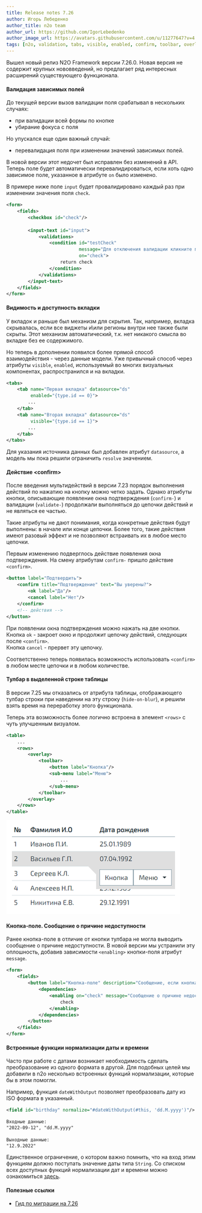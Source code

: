 ```yaml
---
title: Release notes 7.26
author: Игорь Лебеденко
author_title: n2o team
author_url: https://github.com/IgorLebedenko
author_image_url: https://avatars.githubusercontent.com/u/11277647?v=4
tags: [n2o, validation, tabs, visible, enabled, confirm, toolbar, overlay, button, normalize, release-note, 7.26.0]
---
```


Вышел новый релиз N2O Framework версии 7.26.0.
Новая версия не содержит крупных нововведений,
но предлагает ряд интересных расширений существующего функционала.

#### Валидация зависимых полей

До текущей версии вызов валидации поля срабатывал в нескольких случаях:
- при валидации всей формы по кнопке
- убирание фокуса с поля

Но упускался еще один важный случай:
- перевалидация поля при изменении значений зависимых полей.

В новой версии этот недочет был исправлен без изменений в API.
Теперь поле будет автоматически перевалидироваться, если хоть одно зависимое поле,
указанное в атрибуте `on` было изменено.

В примере ниже поле `input` будет провалидировано каждый раз при изменении значения поля `check`.
```xml
<form>
    <fields>
        <checkbox id="check"/>

        <input-text id="input">
            <validations>
                <condition id="testCheck"
                           message="Для отключения валидации кликните по чекбоксу"
                           on="check">
                    return check
                </condition>
            </validations>
        </input-text>
    </fields>
</form>
```

#### Видимость и доступность вкладки

У вкладок и раньше был механизм для скрытия.
Так, например, вкладка скрывалась, если все виджеты и\или регионы внутри нее также были скрыты.
Этот механизм автоматический, т.к. нет никакого смысла во вкладке без ее содержимого.

Но теперь в дополнении появился более прямой способ взаимодействия - через данные модели.
Уже привычный способ через атрибуты `visible`, `enabled`, используемый во многих визуальных компонентах,
распространился и на вкладки.

```xml
<tabs>
    <tab name="Первая вкладка" datasource="ds"
         enabled="{type.id == 0}">
        ...
    </tab>
    <tab name="Вторая вкладка" datasource="ds"
         visible="{type.id == 1}">
        ...
    </tab>
</tabs>
```

Для указания источника данных был добавлен атрибут `datasource`, а модель мы пока решили ограничить `resolve` значением.

#### Действие &lt;confirm&gt;

После введения мультидействий в версии 7.23 порядок выполнения действий по нажатию на кнопку можно четко задать.
Однако атрибуты кнопки, описывающие появление окна подтверждения (`confirm-`) и
валидации (`validate-`) продолжали выполняться до цепочки действий и не являться ее частью.

Такие атрибуты не дают понимания, когда конкретные действия будут выполнены: в начале или конце цепочки.
Более того, такие действия имеют разовый эффект и не позволяют встраивать их в любое место цепочки.

Первым изменению подверглось действие появления окна подтверждения.
На смену атрибутам `confirm-` пришло действие `<confirm>`.

```xml
<button label="Подтвердить">
    <confirm title="Подтверждение" text="Вы уверены?">
        <ok label="Да"/>
        <cancel label="Нет"/>
    </confirm>
    <!-- действия -->
</button>
```

При появлении окна подтверждения можно нажать на две кнопки.<br/>
Кнопка `ok` - закроет окно и продолжит цепочку действий, следующих после `<confirm>`.<br/>
Кнопка `cancel` - прервет эту цепочку.

Соответственно теперь появилась возможность использовать `<confirm>` в любом месте цепочки и в любом количестве.

#### Тулбар в выделенной строке таблицы

В версии 7.25 мы отказались от атрибута таблицы, отображающего тулбар строки при наведении на эту строку (`hide-on-blur`),
и решили взять время на переработку этого функционала.

Теперь эта возможность более логично встроена в элемент `<rows>` с чуть улучшенным визуалом.

```xml
<table>
    ...
    <rows>
        <overlay>
            <toolbar>
                <button label="Кнопка"/>
                <sub-menu label="Меню">
                    ...
                </sub-menu>
            </toolbar>
        </overlay>
    </rows>
</table>
```

![img.png](images/image21.png)

#### Кнопка-поле. Сообщение о причине недоступности

Ранее кнопка-поле в отличие от кнопки тулбара не могла выводить сообщение о причине недоступности.
В новой версии мы устранили эту оплошность, добавив зависимости `<enabling>` кнопки-поля атрибут `message`.

```xml
<form>
    <fields>
        <button label="Кнопка-поле" description="Сообщение, если кнопка доступна">
            <dependencies>
                <enabling on="check" message="Сообщение о причине недоступности">
                    check
                </enabling>
            </dependencies>
        </button>
    </fields>
</form>
```

#### Встроенные функции нормализации даты и времени

Часто при работе с датами возникает необходимость сделать преобразование из одного формата в другой.
Для подобных целей мы добавили в n2o несколько встроенных функций нормализации, которые бы в этом помогли.

Например, функция `dateWithOutput` позволяет преобразовать дату из ISO формата в указанный.
```xml
<field id="birthday" normalize="#dateWithOutput(#this, 'dd.M.yyyy')"/>
```
```
Входные данные:
"2022-09-12", "dd.M.yyyy"

Выходные данные:
"12.9.2022"
```

Единственное ограничение, о котором важно помнить, что на вход этим функциям должно поступать значение даты типа `String`.
Со списком всех доступных функций нормализации дат и времени можно ознакомиться [здесь](https://n2o.i-novus.ru/docs/guides/manual/data#date_normalizer_functions).

#### Полезные ссылки

- [Гид по миграции на 7.26](/docs/guides/migration/to_7_26)
